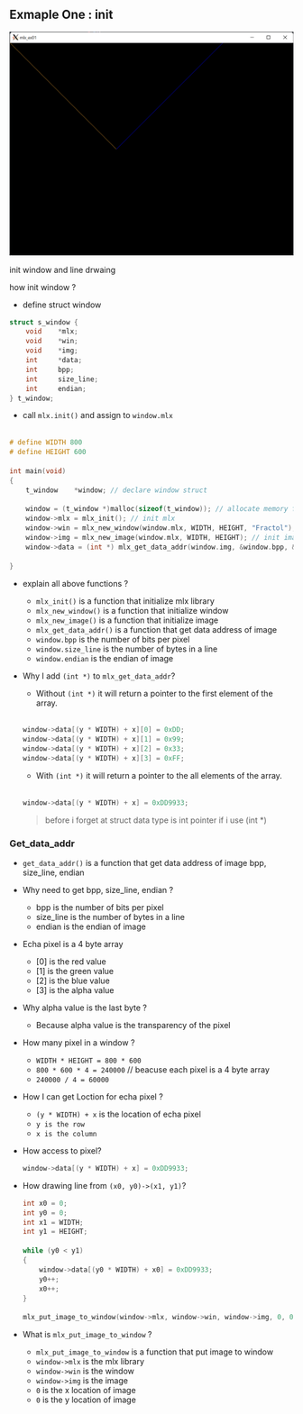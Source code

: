 ## Exmaple One : init

![pixel](./assets/pixel.png)

init window and line drwaing


how init window ?
- define struct window
```c
struct s_window {
	void	*mlx;
	void	*win;
	void	*img;
	int		*data;
	int		bpp;
	int		size_line;
	int		endian;
} t_window;

```
- call ```mlx.init()``` and assign to ```window.mlx```


```c

# define WIDTH 800
# define HEIGHT 600

int main(void)
{
    t_window	*window; // declare window struct

    window = (t_window *)malloc(sizeof(t_window)); // allocate memory for window struct
    window->mlx = mlx_init(); // init mlx
    window->win = mlx_new_window(window.mlx, WIDTH, HEIGHT, "Fractol"); // init window
    window->img = mlx_new_image(window.mlx, WIDTH, HEIGHT); // init image
    window->data = (int *) mlx_get_data_addr(window.img, &window.bpp, &window.size_line, &window.endian); // get data address

}

```

- explain all above functions ?
    - ```mlx_init()``` is a function that initialize mlx library
    - ```mlx_new_window()``` is a function that initialize window
    - ```mlx_new_image()``` is a function that initialize image
    - ```mlx_get_data_addr()``` is a function that get data address of image
    - ```window.bpp``` is the number of bits per pixel
    - ```window.size_line``` is the number of bytes in a line
    - ```window.endian``` is the endian of image


- Why I add ```(int *)``` to ```mlx_get_data_addr```?
    - Without ```(int *)``` it will return a pointer to the first element of the array.

    ```c

    window->data[(y * WIDTH) + x][0] = 0xDD;
    window->data[(y * WIDTH) + x][1] = 0x99;
    window->data[(y * WIDTH) + x][2] = 0x33;
    window->data[(y * WIDTH) + x][3] = 0xFF;
    
    ```
    
    - With ```(int *)``` it will return a pointer to the all elements of the array.
    
    ```c
    
    window->data[(y * WIDTH) + x] = 0xDD9933;
    
    ```

    > before i forget at struct data type is int pointer if i use (int *)

### Get_data_addr

- ```get_data_addr()``` is a function that get data address of image bpp, size_line, endian

- Why need to get bpp, size_line, endian ?
    - bpp is the number of bits per pixel
    - size_line is the number of bytes in a line
    - endian is the endian of image

- Echa pixel is a 4 byte array
    - [0] is the red value
    - [1] is the green value
    - [2] is the blue value
    - [3] is the alpha value

- Why alpha value is the last byte ?
    - Because alpha value is the transparency of the pixel

- How many pixel in a window ?
    - `WIDTH * HEIGHT = 800 * 600`
    - `800 * 600 * 4 = 240000` // beacuse each pixel is a 4 byte array
    - `240000 / 4 = 60000`

- How I can get Loction for echa pixel ?
    - `(y * WIDTH) + x` is the location of echa pixel
    - `y is the row` 
    - `x is the column`

- How access to pixel?
    ```c
    window->data[(y * WIDTH) + x] = 0xDD9933;
    ```
- How drawing line from `(x0, y0)->(x1, y1)`?
    ```c
    int x0 = 0;
    int y0 = 0;
    int x1 = WIDTH;
    int y1 = HEIGHT;
    
    while (y0 < y1)
    {
        window->data[(y0 * WIDTH) + x0] = 0xDD9933;
        y0++;
        x0++;
    }
    
    mlx_put_image_to_window(window->mlx, window->win, window->img, 0, 0);

    ```

- What is `mlx_put_image_to_window` ?
    - ```mlx_put_image_to_window``` is a function that put image to window
    - ```window->mlx``` is the mlx library
    - ```window->win``` is the window
    - ```window->img``` is the image
    - ```0``` is the x location of image
    - ```0``` is the y location of image
